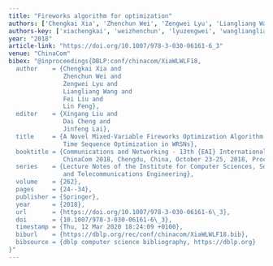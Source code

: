 ```yaml
---
title: "Fireworks algorithm for optimization"
authors: ['Chengkai Xia', 'Zhenchun Wei', 'Zengwei Lyu', 'Liangliang Wang', 'Fei Liu 0038', 'Lin Feng 0004']
authors-key: ['xiachengkai', 'weizhenchun', 'lyuzengwei', 'wangliangliang', 'liufei', 'fenglin']
year: "2018"
article-link: "https://doi.org/10.1007/978-3-030-06161-6_3"
venue: "ChinaCom"
bibex: "@inproceedings{DBLP:conf/chinacom/XiaWLWLF18,
  author    = {Chengkai Xia and
               Zhenchun Wei and
               Zengwei Lyu and
               Liangliang Wang and
               Fei Liu and
               Lin Feng},
  editor    = {Xingang Liu and
               Dai Cheng and
               Jinfeng Lai},
  title     = {A Novel Mixed-Variable Fireworks Optimization Algorithm for Path and
               Time Sequence Optimization in WRSNs},
  booktitle = {Communications and Networking - 13th {EAI} International Conference,
               ChinaCom 2018, Chengdu, China, October 23-25, 2018, Proceedings},
  series    = {Lecture Notes of the Institute for Computer Sciences, Social Informatics
               and Telecommunications Engineering},
  volume    = {262},
  pages     = {24--34},
  publisher = {Springer},
  year      = {2018},
  url       = {https://doi.org/10.1007/978-3-030-06161-6\_3},
  doi       = {10.1007/978-3-030-06161-6\_3},
  timestamp = {Thu, 12 Mar 2020 18:24:09 +0100},
  biburl    = {https://dblp.org/rec/conf/chinacom/XiaWLWLF18.bib},
  bibsource = {dblp computer science bibliography, https://dblp.org}
}"
---
```

